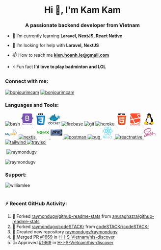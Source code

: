 <h1 align="center">Hi 👋, I'm Kam Kam</h1>
<h3 align="center">A passionate backend developer from Vietnam</h3>

- 🌱 I’m currently learning **Laravel, NextJS, React Native**

- 🤝 I’m looking for help with **Laravel, NextJS**

- 📫 How to reach me **kien.hoanh.le@gmail.com**

- ⚡ Fun fact **I'd love to play badminton and LOL**

<h3 align="left">Connect with me:</h3>
<p align="left">
<a href="https://fb.com/bonjourimcam" target="blank"><img align="center" src="https://raw.githubusercontent.com/rahuldkjain/github-profile-readme-generator/master/src/images/icons/Social/facebook.svg" alt="bonjourimcam" height="30" width="40" /></a>
<a href="https://instagram.com/bonjourimcam" target="blank"><img align="center" src="https://raw.githubusercontent.com/rahuldkjain/github-profile-readme-generator/master/src/images/icons/Social/instagram.svg" alt="bonjourimcam" height="30" width="40" /></a>
</p>

<h3 align="left">Languages and Tools:</h3>
<p align="left"> <a href="https://www.gnu.org/software/bash/" target="_blank" rel="noreferrer"> <img src="https://www.vectorlogo.zone/logos/gnu_bash/gnu_bash-icon.svg" alt="bash" width="40" height="40"/> </a> <a href="https://getbootstrap.com" target="_blank" rel="noreferrer"> <img src="https://raw.githubusercontent.com/devicons/devicon/master/icons/bootstrap/bootstrap-plain-wordmark.svg" alt="bootstrap" width="40" height="40"/> </a> <a href="https://www.w3schools.com/css/" target="_blank" rel="noreferrer"> <img src="https://raw.githubusercontent.com/devicons/devicon/master/icons/css3/css3-original-wordmark.svg" alt="css3" width="40" height="40"/> </a> <a href="https://www.docker.com/" target="_blank" rel="noreferrer"> <img src="https://raw.githubusercontent.com/devicons/devicon/master/icons/docker/docker-original-wordmark.svg" alt="docker" width="40" height="40"/> </a> <a href="https://firebase.google.com/" target="_blank" rel="noreferrer"> <img src="https://www.vectorlogo.zone/logos/firebase/firebase-icon.svg" alt="firebase" width="40" height="40"/> </a> <a href="https://git-scm.com/" target="_blank" rel="noreferrer"> <img src="https://www.vectorlogo.zone/logos/git-scm/git-scm-icon.svg" alt="git" width="40" height="40"/> </a> <a href="https://heroku.com" target="_blank" rel="noreferrer"> <img src="https://www.vectorlogo.zone/logos/heroku/heroku-icon.svg" alt="heroku" width="40" height="40"/> </a> <a href="https://www.w3.org/html/" target="_blank" rel="noreferrer"> <img src="https://raw.githubusercontent.com/devicons/devicon/master/icons/html5/html5-original-wordmark.svg" alt="html5" width="40" height="40"/> </a> <a href="https://laravel.com/" target="_blank" rel="noreferrer"> <img src="https://raw.githubusercontent.com/devicons/devicon/master/icons/laravel/laravel-plain-wordmark.svg" alt="laravel" width="40" height="40"/> </a> <a href="https://www.linux.org/" target="_blank" rel="noreferrer"> <img src="https://raw.githubusercontent.com/devicons/devicon/master/icons/linux/linux-original.svg" alt="linux" width="40" height="40"/> </a> <a href="https://www.mysql.com/" target="_blank" rel="noreferrer"> <img src="https://raw.githubusercontent.com/devicons/devicon/master/icons/mysql/mysql-original-wordmark.svg" alt="mysql" width="40" height="40"/> </a> <a href="https://nextjs.org/" target="_blank" rel="noreferrer"> <img src="https://cdn.worldvectorlogo.com/logos/nextjs-2.svg" alt="nextjs" width="40" height="40"/> </a> <a href="https://www.nginx.com" target="_blank" rel="noreferrer"> <img src="https://raw.githubusercontent.com/devicons/devicon/master/icons/nginx/nginx-original.svg" alt="nginx" width="40" height="40"/> </a> <a href="https://www.php.net" target="_blank" rel="noreferrer"> <img src="https://raw.githubusercontent.com/devicons/devicon/master/icons/php/php-original.svg" alt="php" width="40" height="40"/> </a> <a href="https://postman.com" target="_blank" rel="noreferrer"> <img src="https://www.vectorlogo.zone/logos/getpostman/getpostman-icon.svg" alt="postman" width="40" height="40"/> </a> <a href="https://pugjs.org" target="_blank" rel="noreferrer"> <img src="https://cdn.worldvectorlogo.com/logos/pug.svg" alt="pug" width="40" height="40"/> </a> <a href="https://reactjs.org/" target="_blank" rel="noreferrer"> <img src="https://raw.githubusercontent.com/devicons/devicon/master/icons/react/react-original-wordmark.svg" alt="react" width="40" height="40"/> </a> <a href="https://reactnative.dev/" target="_blank" rel="noreferrer"> <img src="https://reactnative.dev/img/header_logo.svg" alt="reactnative" width="40" height="40"/> </a> <a href="https://sass-lang.com" target="_blank" rel="noreferrer"> <img src="https://raw.githubusercontent.com/devicons/devicon/master/icons/sass/sass-original.svg" alt="sass" width="40" height="40"/> </a> <a href="https://tailwindcss.com/" target="_blank" rel="noreferrer"> <img src="https://www.vectorlogo.zone/logos/tailwindcss/tailwindcss-icon.svg" alt="tailwind" width="40" height="40"/> </a> <a href="https://travis-ci.org" target="_blank" rel="noreferrer"> <img src="https://www.vectorlogo.zone/logos/travis-ci/travis-ci-icon.svg" alt="travisci" width="40" height="40"/> </a> </p>

<p>&nbsp;<img align="center" src="https://github-readme-stats.vercel.app/api?username=raymondugv&show_icons=true&locale=en" alt="raymondugv" /></p>

<p><img align="center" src="https://github-readme-streak-stats.herokuapp.com/?user=raymondugv&" alt="raymondugv" /></p>

<h3 align="left">Support:</h3>
<p><a href="https://www.buymeacoffee.com/williamlee"> <img align="left" src="https://cdn.buymeacoffee.com/buttons/v2/default-yellow.png" height="50" width="210" alt="williamlee" /></a></p><br><br>


### :zap: Recent GitHub Activity:
<!--RECENT_ACTIVITY:start-->
1. 🔱 Forked [raymondugv/github-readme-stats](https://github.com/raymondugv/github-readme-stats) from [anuraghazra/github-readme-stats](https://github.com/anuraghazra/github-readme-stats)
2. 🔱 Forked [raymondugv/codeSTACKr](https://github.com/raymondugv/codeSTACKr) from [codeSTACKr/codeSTACKr](https://github.com/codeSTACKr/codeSTACKr)
3. 📔 Created new repository [raymondugv/raymondugv](https://github.com/raymondugv/raymondugv)
4. 🎉 Merged PR [#1669](https://github.com/H-I-S-Vietnam/his-discover/pull/1669) in [H-I-S-Vietnam/his-discover](https://github.com/H-I-S-Vietnam/his-discover)
5. 👍 Approved [#1669](https://github.com/H-I-S-Vietnam/his-discover/pull/1669#pullrequestreview-846232706) in [H-I-S-Vietnam/his-discover](https://github.com/H-I-S-Vietnam/his-discover)
<!--RECENT_ACTIVITY:end-->
